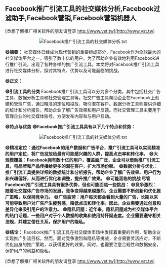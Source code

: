 ## **Facebook推广引流工具的社交媒体分析,Facebook过滤助手,Facebook营销,Facebook营销机器人**

[😍想了解推广相关软件的朋友请登录 http://www.vst.tw](http://www.vst.tw)

 <center><img src="https://vst.tw/MP4/tuiguang/png/8.png" alt="Facebook推广引流工具的社交媒体分析.txt"></center>

**😄摘要：**
社交媒体已经成为现代营销的重要组成部分，Facebook作为全球最大的社交媒体平台之一，吸引了数十亿的用户。为了帮助企业有效地利用Facebook进行推广引流，出现了各种各样的推广引流工具。本文将对Facebook推广引流工具进行社交媒体分析，探讨其特点、优势以及可能面临的挑战。

**😄正文：**

**😄引流工具的分类**
Facebook推广引流工具可以分为多个分类，其中包括社交广告工具、数据分析工具和社交管理工具等。社交广告工具帮助企业在Facebook上创建和管理广告，通过精准的定位和投放，吸引潜在客户。数据分析工具则提供详细的统计和分析报告，帮助企业了解广告效果和用户反馈。而社交管理工具主要用于管理企业的社交媒体账号，方便发布内容和与用户互动。

**😄特点与优势**
**😄Facebook推广引流工具具有以下几个特点和优势：**

 <center><img src="https://vst.tw/MP4/tuiguang/png/1.png" alt="Facebook推广引流工具的社交媒体分析.txt"></center>

**😄精准定位：通过Facebook的用户数据和广告平台，推广引流工具可以实现精准的用户定位，将广告投放给最有可能感兴趣的人群，提高点击率和转化率。**
**😄大规模覆盖：Facebook拥有数十亿的用户，覆盖面广泛，企业可以借助推广引流工具，将品牌和产品传播给更多的潜在客户，扩大市场份额。**
**😄数据分析与优化：推广引流工具提供详细的数据统计和分析报告，帮助企业了解广告效果、用户行为和兴趣偏好，从而进行优化和调整，提升推广效果。**
**😄可能面临的挑战 尽管Facebook推广引流工具具有很多优势，但也可能面临一些挑战：**
**😄竞争激烈：随着社交媒体广告市场的发展，竞争变得越来越激烈，企业需要不断创新和优化推广策略，以保持竞争力。**
**😄广告疲劳：用户每天都会看到大量的广告，长期以来可能导致用户对广告产生疲劳感，降低点击和转化率。因此，企业需要通过创意和差异化来吸引用户的注意力。**
**😄隐私问题：近年来，隐私问题成为社交媒体平台的热门话题，一些用户对于个人数据的收集和使用持怀疑态度。企业需要遵守相关法规，并建立信任关系，保护用户的隐私。**

**😄结论：**
Facebook推广引流工具在社交媒体市场中发挥着重要的作用，帮助企业实现推广引流目标。然而，面对竞争激烈和隐私等挑战，企业需要灵活应对，不断优化自身的推广策略，以获得更好的效果。同时，也需要注意合规性和数据安全，保护用户的利益和隐私。

[😍想了解推广相关软件的朋友请登录 http://www.vst.tw](http://www.vst.tw)




